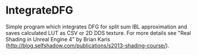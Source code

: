 IntegrateDFG
=======

Simple program which integrates DFG for split sum IBL approximation and saves calculated LUT as CSV or 2D DDS texture. For more details see "Real Shading in Unreal Engine 4" by Brian Karis (http://blog.selfshadow.com/publications/s2013-shading-course/).